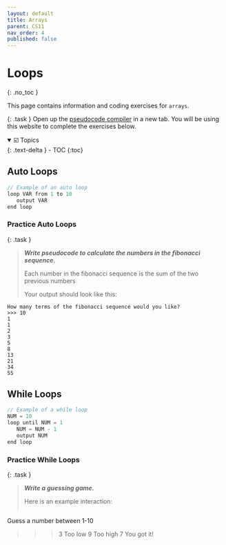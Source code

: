 ```yaml
---
layout: default
title: Arrays 
parent: CS11
nav_order: 4
published: false
---
```


# Loops
{: .no_toc }

This page contains information and coding exercises for `arrays`.

{: .task }
Open up the [pseudocode compiler](http://ibcomp.fis.edu/pseudocode/pcode.html) in a new tab. You will be using this website to complete the exercises below.


<details open markdown="block">
  <summary>
    ☑️ Topics
  </summary>
  {: .text-delta }
- TOC
{:toc}
</details>

## Auto Loops
```java
// Example of an auto loop
loop VAR from 1 to 10
   output VAR
end loop
```

### Practice Auto Loops

{: .task }
>***Write pseudocode to calculate the numbers in the fibonacci sequence.*** 
>
>Each number in the fibonacci sequence is the sum of the two previous numbers
>
>Your output should look like this:
```
How many terms of the fibonacci sequence would you like?
>>> 10
1
1
2
3
5
8
13
21
34
55
```

## While Loops
```java
// Example of a while loop
NUM = 10
loop until NUM = 1
   NUM = NUM - 1
   output NUM
end loop
```
### Practice While Loops

{: .task }
>***Write a guessing game.***  
>
>Here is an example interaction:
>```
Guess a number between 1-10
>>> 3
Too low
>>>9
Too high
>>>7
You got it!
```